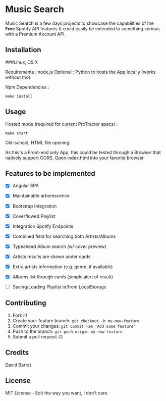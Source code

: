 # Music Search

Music Search is a few days projects to showcase the capabilities of the **Free** Spotify API features
It could easily be extended to something serious with a Premium Account API.

## Installation

###Linux, OS X

Requirements : node.js
Optional : Python to hosts the App locally (works without tho)

Npm Dependencies :

`make install`

## Usage

Hosted mode (required for current ProTractor specs) :

`make start`

Old-school, HTML file opening:

As this's a Front-end only App, this could be tested through a Browser that natively support CORS.
Open index.html into your favorite browser


## Features to be implemented

- [x] Angular SPA
- [x] Maintainable arborescence
- [x] Bootstrap Integration
- [x] Coverflowed Playlist
- [x] Integration Spotify Endpoints
- [x] Combined field for searching both Artists/Albums
- [x] Typeahead Album search (w/ cover preview)
- [x] Artists results are shown under cards
- [x] Extra artists information (e.g. genre, if available)
- [x] Albums list through cards (simple alert of result)
- [ ] Saving/Loading Playlist in/from LocalStorage


## Contributing

1. Fork it!
2. Create your feature branch: `git checkout -b my-new-feature`
3. Commit your changes: `git commit -am 'Add some feature'`
4. Push to the branch: `git push origin my-new-feature`
5. Submit a pull request :D


## Credits

David Barrat

## License

MIT License - Edit the way you want, I don't care.
